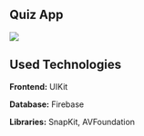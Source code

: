 ## Quiz App

<img src="https://github.com/user-attachments/assets/e05cb23b-ba36-4e7b-b104-e4da11353a14" /> 



## Used Technologies

**Frontend:** UIKit

**Database:** Firebase

**Libraries:** SnapKit, AVFoundation
